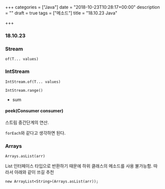 +++
categories = ["Java"]
date = "2018-10-23T10:28:17+00:00"
description = ""
draft = true
tags = ["메소드"]
title = "18.10.23 Java"

+++
### 18.10.23

### Stream

`of(T... values)`

### IntStream

`IntStream.of(T... values)`

`IntStream.range()`

* sum

#### peek(Consumer<T> consumer)

스트림 중간단계의 연산.

`forEach`와 같다고 생각하면 된다.

### Arrays

`Arrays.asList(arr)`

List 인터페이스 타입으로 반환하기 때문에 하위 클래스의 메소드를 사용 불가능함. 따라서 아래와 같이 쓰길 추천

`new ArrayList<String>(Arrays.asList(arr));`